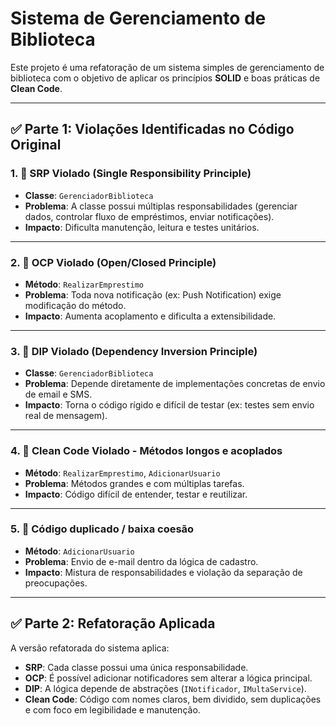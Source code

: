 # Sistema de Gerenciamento de Biblioteca

Este projeto é uma refatoração de um sistema simples de gerenciamento de biblioteca com o objetivo de aplicar os princípios **SOLID** e boas práticas de **Clean Code**.

---

## ✅ Parte 1: Violações Identificadas no Código Original

### 1. 📛 SRP Violado (Single Responsibility Principle)
- **Classe**: `GerenciadorBiblioteca`
- **Problema**: A classe possui múltiplas responsabilidades (gerenciar dados, controlar fluxo de empréstimos, enviar notificações).
- **Impacto**: Dificulta manutenção, leitura e testes unitários.

---

### 2. 📛 OCP Violado (Open/Closed Principle)
- **Método**: `RealizarEmprestimo`
- **Problema**: Toda nova notificação (ex: Push Notification) exige modificação do método.
- **Impacto**: Aumenta acoplamento e dificulta a extensibilidade.

---

### 3. 📛 DIP Violado (Dependency Inversion Principle)
- **Classe**: `GerenciadorBiblioteca`
- **Problema**: Depende diretamente de implementações concretas de envio de email e SMS.
- **Impacto**: Torna o código rígido e difícil de testar (ex: testes sem envio real de mensagem).

---

### 4. 📛 Clean Code Violado - Métodos longos e acoplados
- **Método**: `RealizarEmprestimo`, `AdicionarUsuario`
- **Problema**: Métodos grandes e com múltiplas tarefas.
- **Impacto**: Código difícil de entender, testar e reutilizar.

---

### 5. 📛 Código duplicado / baixa coesão
- **Método**: `AdicionarUsuario`
- **Problema**: Envio de e-mail dentro da lógica de cadastro.
- **Impacto**: Mistura de responsabilidades e violação da separação de preocupações.

---

## ✅ Parte 2: Refatoração Aplicada

A versão refatorada do sistema aplica:

- **SRP**: Cada classe possui uma única responsabilidade.
- **OCP**: É possível adicionar notificadores sem alterar a lógica principal.
- **DIP**: A lógica depende de abstrações (`INotificador`, `IMultaService`).
- **Clean Code**: Código com nomes claros, bem dividido, sem duplicações e com foco em legibilidade e manutenção.



